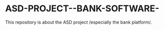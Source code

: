 # ASD-PROJECT--BANK-SOFTWARE-
This repository is about the ASD project /especially the bank platform/.
